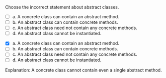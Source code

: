<panel header=":lock::key: Choose the incorrect statement about abstract classes.">
<question>

Choose the incorrect statement about abstract classes.

- [ ] a. A concrete class can contain an abstract method.
- [ ] b. An abstract class can contain concrete methods.
- [ ] c. An abstract class need not contain any concrete methods.
- [ ] d. An abstract class cannot be instantiated.

<div slot="answer">

- [x] a. A concrete class can contain an abstract method.
- [ ] b. An abstract class can contain concrete methods.
- [ ] c. An abstract class need not contain any concrete methods.
- [ ] d. An abstract class cannot be instantiated.

Explanation: A concrete class cannot contain even a single abstract method. 

</div>
</question>
</panel>
